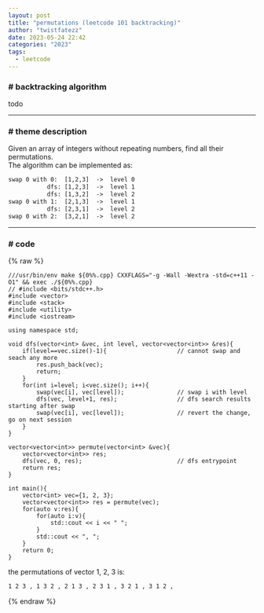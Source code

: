```yaml
---
layout: post
title: "permutations (leetcode 101 backtracking)"
author: "twistfatezz"
date: 2023-05-24 22:42
categories: "2023"
tags:
  - leetcode
---
```


### # backtracking algorithm
todo

<hr>

### # theme description
Given an array of integers without repeating numbers, find all their permutations.  
The algorithm can be implemented as:  
```txt
swap 0 with 0:  [1,2,3]  ->  level 0
           dfs: [1,2,3]  ->  level 1
           dfs: [1,3,2]  ->  level 2
swap 0 with 1:  [2,1,3]  ->  level 1
           dfs: [2,3,1]  ->  level 2
swap 0 with 2:  [3,2,1]  ->  level 2
```

<hr>

### # code
{% raw %}
```text
///usr/bin/env make ${0%%.cpp} CXXFLAGS="-g -Wall -Wextra -std=c++11 -O1" && exec ./${0%%.cpp}
// #include <bits/stdc++.h>
#include <vector>
#include <stack>
#include <utility>
#include <iostream>

using namespace std;

void dfs(vector<int> &vec, int level, vector<vector<int>> &res){
    if(level==vec.size()-1){                    // cannot swap and seach any more
        res.push_back(vec);
        return;
    }
    for(int i=level; i<vec.size(); i++){
        swap(vec[i], vec[level]);               // swap i with level
        dfs(vec, level+1, res);                 // dfs search results starting after swap
        swap(vec[i], vec[level]);               // revert the change, go on next session
    }
}

vector<vector<int>> permute(vector<int> &vec){
    vector<vector<int>> res;
    dfs(vec, 0, res);                           // dfs entrypoint
    return res;
}

int main(){
    vector<int> vec={1, 2, 3};
    vector<vector<int>> res = permute(vec);
    for(auto v:res){
        for(auto i:v){
            std::cout << i << " "; 
        }
        std::cout << ", ";
    }
    return 0;
}
```
the permutations of vector 1, 2, 3 is:
```txt
1 2 3 , 1 3 2 , 2 1 3 , 2 3 1 , 3 2 1 , 3 1 2 ,
```

{% endraw %}
